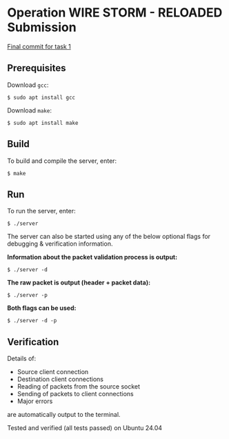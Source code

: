 # Operation WIRE STORM - RELOADED Submission

[Final commit for task 1](https://github.com/Zeliktric/OperationWireStorm/commit/5a29ba77cefb53d826bf59b06bdebce16db38dfc)

## Prerequisites
Download `gcc`:
```
$ sudo apt install gcc
```
Download `make`:
```
$ sudo apt install make
```

## Build
To build and compile the server, enter:
```
$ make
```

## Run
To run the server, enter:
```
$ ./server
```
The server can also be started using any of the below optional flags for debugging & verification information.

**Information about the packet validation process is output:**
```
$ ./server -d
```
**The raw packet is output (header + packet data):**
```
$ ./server -p
```
**Both flags can be used:**
```
$ ./server -d -p
```

## Verification
Details of:
- Source client connection
- Destination client connections
- Reading of packets from the source socket
- Sending of packets to client connections
- Major errors

are automatically output to the terminal.

Tested and verified (all tests passed) on Ubuntu 24.04

